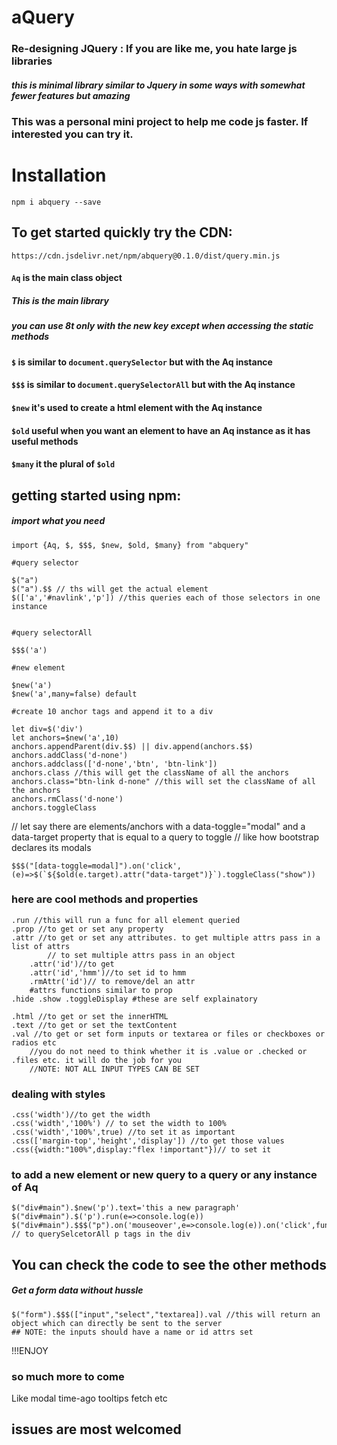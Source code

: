 # aQuery
### Re-designing JQuery : If you are like me, you hate large js libraries 
##### this is minimal library similar to Jquery in some ways with somewhat fewer features but amazing
### This was a personal mini project to help me code js faster. If interested you can try it. 

# Installation
`npm i abquery --save`
## To get started quickly try the CDN:
`https://cdn.jsdelivr.net/npm/abquery@0.1.0/dist/query.min.js` 

#### `Aq` is the main class object
##### This is the main library
##### you can use 8t only with the new key except when accessing the static methods

#### `$` is similar to `document.querySelector` but with the Aq instance
#### `$$$` is similar to `document.querySelectorAll` but with the Aq instance
#### `$new` it's used to create a html element with the Aq instance
#### `$old` useful when you want an element to have an Aq instance as it has useful methods
#### `$many` it the plural of `$old`

## getting started using npm:
##### import what you need
```
import {Aq, $, $$$, $new, $old, $many} from "abquery"

#query selector

$("a")
$("a").$$ // ths will get the actual element 
$(['a','#navlink','p']) //this queries each of those selectors in one instance


#query selectorAll

$$$('a')

#new element

$new('a')
$new('a',many=false) default

#create 10 anchor tags and append it to a div

let div=$('div')
let anchors=$new('a',10)
anchors.appendParent(div.$$) || div.append(anchors.$$)
anchors.addClass('d-none')
anchors.addclass(['d-none','btn', 'btn-link'])
anchors.class //this will get the className of all the anchors
anchors.class="btn-link d-none" //this will set the className of all the anchors
anchors.rmClass('d-none')
anchors.toggleClass
```
// let say there are elements/anchors with a data-toggle="modal" and a data-target property that is equal to a query to toggle
// like how bootstrap declares its modals
```
$$$("[data-toggle=modal]").on('click',(e)=>$(`${$old(e.target).attr("data-target")}`).toggleClass("show"))

```
### here are cool methods and properties
```
.run //this will run a func for all element queried
.prop //to get or set any property 
.attr //to get or set any attributes. to get multiple attrs pass in a list of attrs
        // to set multiple attrs pass in an object
    .attr('id')//to get 
    .attr('id','hmm')//to set id to hmm
    .rmAttr('id')// to remove/del an attr
    #attrs functions similar to prop
.hide .show .toggleDisplay #these are self explainatory

.html //to get or set the innerHTML
.text //to get or set the textContent
.val //to get or set form inputs or textarea or files or checkboxes or radios etc
    //you do not need to think whether it is .value or .checked or .files etc. it will do the job for you
    //NOTE: NOT ALL INPUT TYPES CAN BE SET
```
### dealing with styles
```
.css('width')//to get the width
.css('width','100%') // to set the width to 100%
.css('width','100%',true) //to set it as important
.css(['margin-top','height','display']) //to get those values
.css({width:"100%",display:"flex !important"})// to set it
```
### to add a new element or new query to a query or any instance of Aq
```
$("div#main").$new('p').text='this a new paragraph'
$("div#main").$('p').run(e=>console.log(e))
$("div#main").$$$("p").on('mouseover',e=>console.log(e)).on('click',func).prop('offsetWidth') // to querySelcetorAll p tags in the div
```
## You can check the code to see the other methods
##### Get a form data without hussle
```
$("form").$$$(["input","select","textarea]).val //this will return an object which can directly be sent to the server
## NOTE: the inputs should have a name or id attrs set
```
!!!ENJOY
### so much more to come
Like modal time-ago tooltips fetch etc
## issues are most welcomed
